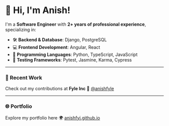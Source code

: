 # 👋 Hi, I'm Anish!

I'm a **Software Engineer** with **2+ years of professional experience**, specializing in:

- 🛠️ **Backend & Database**: Django, PostgreSQL
- 💻 **Frontend Development**: Angular, React 
- 🧠 **Programming Languages**: Python, TypeScript, JavaScript
- 🧪 **Testing Frameworks**: Pytest, Jasmine, Karma, Cypress

---

### 🔧 Recent Work

Check out my contributions at **Fyle Inc** 🔗 [@anishfyle](https://github.com/anishfyle)

---

### 🌐 Portfolio

Explore my portfolio here 🌍 [anishfyi.github.io](https://anishfyi.github.io)
